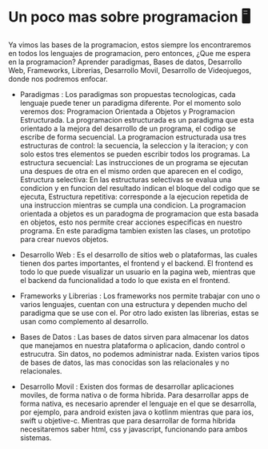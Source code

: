 # Un poco mas sobre programacion 🖥️​

Ya vimos las bases de la programacion, estos siempre los encontraremos en todos los lenguajes de programacion, pero entonces, ¿Que me espera en la programacion? Aprender paradigmas,
Bases de datos, Desarrollo Web, Frameworks, Librerias, Desarrollo Movil, Desarrollo de Videojuegos, donde nos podremos enfocar.

- Paradigmas : Los paradigmas son propuestas tecnologicas, cada lenguaje puede tener un paradigma diferente. Por el momento solo veremos dos: Programacion Orientada a Objetos y Programacion Estructurada. La programacion estructurada es un paradigma que esta orientado a la mejora del desarrollo de un programa, el codigo se escribe de forma secuencial. La programacion estructurada usa tres estructuras de control: la secuencia, la seleccion y la iteracion; y con solo estos tres elementos se pueden escribir todos los programas. La estructura secuencial: Las instrucciones de un programa se ejecutan una despues de otra en el mismo orden que aparecen en el codigo, Estructura selectiva: En las estructuras selectivas se evalua una condicion y en funcion del resultado indican el bloque del codigo que se ejecuta, Estructura repetitiva: corresponde a la ejecucion repetida de una instruccion mientras se cumpla una condicion. La programacion orientada a objetos es un paradogma de programacion que esta basada en objetos, esto nos permite crear acciones especificas en nuestro programa. En este paradigma tambien existen las clases, un prototipo para crear nuevos objetos.

- Desarrollo Web : Es el desarrollo de sitios web o plataformas, las cuales tienen dos partes importantes, el frontend y el backend. El frontend es todo lo que puede visualizar un usuario en la pagina web, mientras que el backend da funcionalidad a todo lo que exista en el frontend.

- Frameworks y Librerias : Los frameworks nos permite trabajar con uno o varios lenguajes, cuentan con una estructura y dependen mucho del paradigma que se use con el. Por otro lado existen las librerias, estas se usan como complemento al desarrollo.

- Bases de Datos : Las bases de datos sirven para almacenar los datos que manejamos en nuestra plataforma o aplicacion, dando control o estrucutra. Sin datos, no podemos administrar nada. Existen varios tipos de bases de datos, las mas conocidas son las relacionales y no relacionales.  

- Desarrollo Movil : Existen dos formas de desarrollar aplicaciones moviles, de forma nativa o de forma hibrida. Para desarrollar apps de forma nativa, es necesario aprender el lenguaje en el que se desarrolla, por ejemplo, para android existen java o kotlinm mientras que para ios, swift u objetive-c. Mientras que para desarrollar de forma hibrida necesitaremos saber html, css y javascript, funcionando para ambos sistemas.